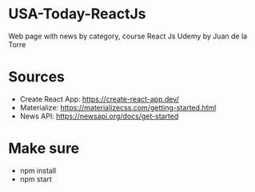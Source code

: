# USA-Today-ReactJs
Web page with news by category, course React Js Udemy by Juan de la Torre

# Sources
- Create React App: https://create-react-app.dev/
- Materialize: https://materializecss.com/getting-started.html
- News API: https://newsapi.org/docs/get-started

# Make sure
- npm install
- npm start
